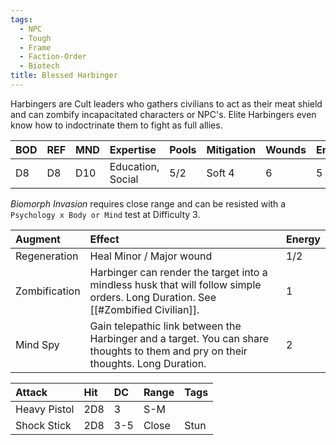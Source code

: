 ```yaml
---
tags:
  - NPC
  - Tough
  - Frame
  - Faction-Order
  - Biotech
title: Blessed Harbinger
---
```

Harbingers are Cult leaders who gathers civilians to act as their meat shield and can zombify incapacitated characters or NPC's. Elite Harbingers even know how to indoctrinate them to fight as full allies.

| BOD | REF | MND | Expertise         | Pools | Mitigation | Wounds | Energy |
| :-- | :-- | :-- | :---------------- | :---- | :--------- | ------ | :----- |
| D8  | D8  | D10 | Education, Social | 5/2   | Soft 4     | 6      | 5      |

*Biomorph Invasion* requires close range and can be resisted with a `Psychology x Body or Mind` test at Difficulty 3.

| Augment       | Effect                                                                                                                            | Energy |
| :------------ | :-------------------------------------------------------------------------------------------------------------------------------- | :----- |
| Regeneration  | Heal Minor / Major wound                                                                                                          | 1/2    |
| Zombification | Harbinger can render the target into a mindless husk that will follow simple orders. Long Duration. See [[#Zombified Civilian]].  | 1      |
| Mind Spy      | Gain telepathic link between the Harbinger and a target. You can share thoughts to them and pry on their thoughts. Long Duration. | 2      |

| Attack       | Hit | DC  | Range | Tags |
| :----------- | :-- | :-- | :---- | :--- |
| Heavy Pistol | 2D8 | 3   | S-M   |      |
| Shock Stick  | 2D8 | 3-5 | Close | Stun |